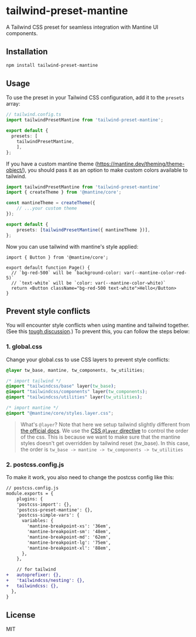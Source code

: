 # tailwind-preset-mantine

A Tailwind CSS preset for seamless integration with Mantine UI components.

## Installation

```bash
npm install tailwind-preset-mantine
```

## Usage

To use the preset in your Tailwind CSS configuration, add it to the `presets` array:

```ts
// tailwind.config.ts
import tailwindPresetMantine from 'tailwind-preset-mantine';

export default {
  presets: [
    tailwindPresetMantine,
	],
};
```

If you have a custom mantine theme (https://mantine.dev/theming/theme-object/), you should pass it as an option to make custom colors available to tailwind.

```ts
import tailwindPresetMantine from 'tailwind-preset-mantine'
import { createTheme } from '@mantine/core';

const mantineTheme = createTheme({
	// ...your custom theme
});

export default {
	presets: [tailwindPresetMantine({ mantineTheme })],
};
```

Now you can use tailwind with mantine's style applied:

```tsx
import { Button } from '@mantine/core';

export default function Page() {
  // `bg-red-500` will be `background-color: var(--mantine-color-red-5)`
  // `text-white` will be `color: var(--mantine-color-white)`
  return <Button className="bg-red-500 text-white">Hello</Button>
}
```

## Prevent style conflicts

You will encounter style conflicts when using mantine and tailwind together. (See this [tough discussion](https://github.com/orgs/mantinedev/discussions/1672).) To prevent this, you can follow the steps below:

### 1. global.css

Change your global.css to use CSS layers to prevent style conflicts:

```css
@layer tw_base, mantine, tw_components, tw_utilities;

/* import tailwind */
@import "tailwindcss/base" layer(tw_base);
@import "tailwindcss/components" layer(tw_components);
@import "tailwindcss/utilities" layer(tw_utilities);

/* import mantine */
@import "@mantine/core/styles.layer.css";
```

> What's `@layer`?
> Note that here we setup tailwind slightly different from [the official docs](https://arc.net/l/quote/eifghbsm). We use the [CSS `@layer` directive](https://developer.mozilla.org/en-US/docs/Web/CSS/@layer) to control the order of the css. This is because we want to make sure that the mantine styles doesn't get overridden by tailwind reset (tw_base). In this case, the order is `tw_base -> mantine -> tw_components -> tw_utilities`

### 2. postcss.config.js

To make it work, you also need to change the postcss config like this:

```diff
// postcss.config.js
module.exports = {
	plugins: {
    'postcss-import': {},
    'postcss-preset-mantine': {},
    'postcss-simple-vars': {
      variables: {
        'mantine-breakpoint-xs': '36em',
        'mantine-breakpoint-sm': '48em',
        'mantine-breakpoint-md': '62em',
        'mantine-breakpoint-lg': '75em',
        'mantine-breakpoint-xl': '88em',
      },
    },

    // for tailwind
+   autoprefixer: {},
+   'tailwindcss/nesting': {},
+   tailwindcss: {},
  },
}
```

## License

MIT
